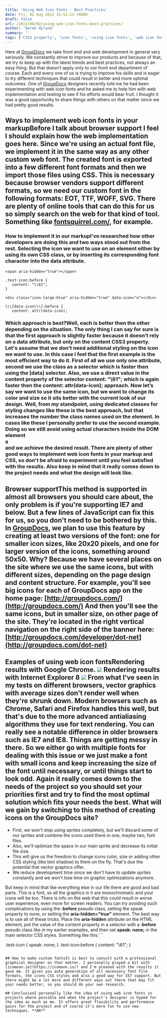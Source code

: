 ```yaml
---
title: 'Using Web Icon Fonts - Best Practices'
date: Fri, 02 Aug 2013 15:51:23 +0000
draft: false
url: /2013/08/02/using-web-icon-fonts-best-practices/
author: 'Derek Hyland'
summary: ''
tags: ['CSS3 property', 'icon fonts', 'using icon fonts', 'web icon fonts', 'zArchive']
---
```


Here at [GroupDocs](http://groupdocs.com/) we take front end and web development in general very seriously. We constantly strive to improve our products and because of that, we try to keep up with the latest trends and best practices, not always an easy thing. But that doesn’t apply only to our front end department of course. Each and every one of us is trying to improve his skills and is eager to try different techniques that could result in better and more optimal outcomes. One of [GroupDocs](http://groupdocs.com/) designers recently told me he had been experimenting with web icon fonts and he asked me to help him with web implementation and testing to see if his efforts would bear fruit. I thought it was a good opportunity to share things with others on that matter since we had pretty good results.

## Ways to implement web icon fonts in your markupBefore I talk about browser support I feel I should explain how the web implementation goes here. Since we're using an actual font file, we implement it in the same way as any other custom web font. The created font is exported into a few different font formats and then we import those files using CSS. This is necessary because browser vendors support different formats, so we need our custom font in the following formats: EOT, TTF, WOFF, SVG. There are plenty of online tools that can do this for us so simply search on the web for that kind of tool. Something like [fontsquirrel.com/](http://www.fontsquirrel.com/), for example.

### How to implement it in our markupI've researched how other developers are doing this and two ways stood out from the rest. Selecting the icon we want to use on an element either by using its own CSS class, or by inserting its corresponding font character into the data attribute.

```
<span aria-hidden="true"></span>

.test-icon:before {
   content: "\\61";
}
```

```
<div class="icon-large-blue" aria-hidden="true" data-icon="a"></div>

\\\[data-icon\\\]:before {
   content: attr(data-icon);
```

### Which approach is best?Well, each is better then the other depending on the situation. The only thing I can say for sure is that the first approach is slightly faster because it doesn't rely on a data attribute, but only on the **content** CSS3 property. Let's assume that we don't need additional styling on the icon we want to use. In this case I feel that the first example is the most efficient way to do it. First of all we use only one attribute, second we use the class as a selector which is faster then using the **\[data\]** selector. Also, we use a direct value in the content property of the selector **content: "\\61";** which is again faster then the **content: attr(data-icon);** approach. Now let’s say we want to use the same icon, but we want to change its color and size so it sits better with the current look of our design. Well, from my standpoint, using dedicated classes for styling changes like these is the best approach, but that increases the number the class names used on the element. In cases like these I personally prefer to use the second example. Doing so we still avoid using actual characters inside the DOM element **<div class=”icon”> a</div>** and we achieve the desired result. There are plenty of other good ways to implement web icon fonts in your markup and CSS, so don't be afraid to experiment until you feel satisfied with the results. Also keep in mind that it really comes down to the project needs and what the design will look like.

## Browser supportThis method is supported in almost all browsers you should care about, the only problem is if you're supporting IE7 and below. But a few lines of JavaScript can fix this for us, so you don't need to be bothered by this. In [GroupDocs](http://groupdocs.com/), we plan to use this feature by creating at least two versions of the font: one for smaller icon sizes, like 20x20 pixels, and one for larger version of the icons, something around 50x50. Why? Because we have several places on the site where we use the same icons, but with different sizes, depending on the page design and content structure. For example, you'll see big icons for each of GroupDocs app on the home page: [http://groupdocs.com/](http://groupdocs.com/) And then you'll see the same icons, but in smaller size, on other page of the site. They're located in the right vertical navigation on the right side of the banner here: [http://groupdocs.com/developer/dot-net](http://groupdocs.com/dot-net)

## Examples of using web icon fontsRendering results with Google Chrome. ![](https://blog.groupdocs.com/wp-content/uploads/sites/4/2013/08/image-1.png) Rendering results with Internet Explorer 8 ![](https://blog.groupdocs.com/wp-content/uploads/sites/4/2013/08/image-2.png) From what I've seen in my tests on different browsers, vector graphics with average sizes don't render well when they're shrunk down. Modern browsers such as Chrome, Safari and Firefox handles this well, but that's due to the more advanced antialiasing algorithms they use for text rendering. You can really see a notable difference in older browsers such as IE7 and IE8. Things are getting messy in there. So we either go with multiple fonts for dealing with this issue or we just make a font with small icons and keep increasing the size of the font until necessary, or until things start to look odd. Again it really comes down to the needs of the project so you should set your priorities first and try to find the most optimal solution which fits your needs the best. What will we gain by switching to this method of creating icons on the GroupDocs site?

*   First, we won't stop using sprites completely, but we'll discard some of our sprites and combine the icons used there in one, maybe two, font files.
*   Also, we'll optimize the space in our main sprite and decrease its initial file size.
*   This will give us the freedom to change icons color, size or adding other CSS styling (like text shadow) to them on the fly. That's due the potential that vector graphics offer.
*   We reduce development time since we don't have to update sprites constantly and we won't lose time on graphic optimizations anymore.

But keep in mind that like everything else in our life there are good and bad parts. This is a font, so all the graphics in it are monochromatic and your icons will be too. There is info on the web that this could result in worse user experience, even more for screen readers. You can try avoiding such complications by using the **:before** pseudo class, setting the speak property to none, or setting the **aria-hidden="true"** element. The best way is to use all of these tricks. Place the **aria-hidden** attribute on the HTML element, put the value of the content property in a selector with a **:before** pseudo class like in my earlier examples, and then set **speak: none;** in the main selector CSS styles. Something like this:```
<span aria-hidden="true"></span>

.test-icon {
   speak: none;
}
.test-icon:before {
   content: "\\61";
}
```Again there is no guarantee that this won't hurt the experience when using screen reader, but it's something. And of course, like any other font, you cannot expect it to look exactly the same across all browsers like an image would, but this effect can be reduced to a minimum with some extra CSS for font rendering.

## How to make custom fontsIt is best to consult with a professional graphical designer on that matter. I personally played a bit with [icomoon.io](https://icomoon.io/) and I'm pleased with the results it gave me. It gives you auto generation of all necessary font file formats, the icons CSS styles and also a good way for IE7 support. But there might be a lot more and different ways out there that may fit your needs better, so you should do your own research.

## ConclusionI personally like the idea of using web icon fonts in projects where possible and when the project's designer is hyped for the idea as much as me. It offers great flexibility and performance gains for the project and of course it's more fun to use new techniques. **AR**




